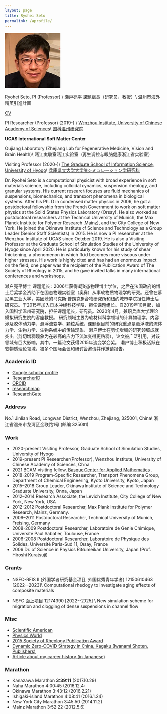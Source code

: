 ```yaml
---
layout: page
title: Ryohei Seto
permalink: /aprofile/
---
```


![Ryohei Seto](/assets/img/Seto2.jpeg)

Ryohei Seto, PI (Professor) \\
瀬戸亮平 課題組長（研究员，教授）\\
温州市海外精英引進計画 

[CV](https://ryseto.github.io/assets/pdf/CV_Seto.pdf)

PI Researcher (Professor) (2019-) \\
[Wenzhou Institute, University of Chinese Academy of Sciences](http://english.wiucas.ac.cn)\\
[国科温州研究院](http://www.wiucas.ac.cn)

**UCAS International Soft Matter Center**


Oujiang Laboratory (Zhejiang Lab for Regenerative Medicine, Vision and Brain Health)\\
瓯江実験室瓯江实验室（再生调控与眼脑健康浙江省实验室）

Visiting Professor (2020-)\\
 [The Graduate School of Information Science, University of Hyogo](http://www.simulation-studies.org)\\
 [兵庫県立大学大学院シミュレーション学研究科](http://www.simulation-studies.org)

Dr. Ryohei Seto is a computational physicist with broad experience in soft materials science, including colloidal dynamics, suspension rheology, and granular systems. His current research focuses are fluid mechanics of suspensions, biomechanics, and transport phenomena in biological systems. After his Ph. D in condensed matter physics in 2006, he got a postdoctoral fellowship from the French Government to work on soft matter physics at the Solid States Physics Laboratory (Orsay). He also worked as postdoctoral researchers at the Technical University of Munich, the Max Planck Institute for Polymer Research (Mainz), and the City College of New York. He joined the Okinawa Institute of Science and Technology as a Group Leader (Senior Staff Scientists) in 2015. He is now a PI researcher at the Wenzhou Institute of UCAS since October 2019. He is also a Visiting Professor at the Graduate School of Simulation Studies of the University of Hyogo since April 2020. He is particularly known for his study of shear thickening, a phenomenon in which fluid becomes more viscous under higher stresses. His work is highly cited and has had an enormous impact on the field; one paper was the recipient of the Publication Award of The Society of Rheology in 2015, and he gave invited talks in many international conferences and workshops.

濑户亮平博士 课题组长 : 
2006年获得凝聚态物理博士学位，之后在法国政府的博士后奖学金资助下在固态物理实验室（奥赛）从事软物质物理学的研究。还曾在慕尼黑工业大学，美因茨的马克斯·普朗克聚合物研究所和纽约城市学院担任博士后研究员。于2015年加入日本冲绳科技学院，担任课题组长。自2019年10月起，加入国科学温州研究院，担任课题组长，研究员。2020年4月，兼职兵库大学理论模拟研究生院的客座教授。
研究领域主要为软材料科学领域的计算物理学，内容涉及胶体动力学、悬浮流变学、颗粒系统。课题组目前的研究重点是悬浮液的流体力学、生物力学、生物系统中的传输现象。
濑户博士在剪切增稠的研究领域成就突出（剪切增稠现象为在较高的应力下流体变得更粘稠），论文被广泛引用，对该领域有巨大影响。其中，一篇论文获得2015年流变学会奖。
濑户博士积极活跃在软物质理论领域，被多个国际会议和研讨会邀请并作邀请报告。

### Academic ID
- [Google scholar profile](https://scholar.google.co.jp/citations?hl=ja&user=0V-BankAAAAJ)
- [ResearcherID](http://www.researcherid.com/rid/E-3275-2014)
- [ORCID](http://orcid.org/0000-0002-4099-034X)
- [researchmap](https://researchmap.jp/ryseto)
- [ResearchGate](https://www.researchgate.net/profile/Ryohei_Seto)

### Address

No.1 Jinlian Road, Longwan District, Wenzhou, Zhejiang, 325001, China\\
浙江省温州市龙湾区金联路1号 (邮编 325001)

### Work
- 2020-present Visiting Professor, Graduate School of Simulation Studies, University of Hyogo
- 2019-present PI Researcher(Professor), Wenzhou Institute, University of Chinese Academy of Sciences, China
- 2021 BCAM visiting fellow, [Basque Center for Applied Mathematics](http://www.bcamath.org/en/research/lines/CFDMS) .
- 2018-2019 Program-Specific Researcher, Transport Phenomena Group, Department of Chemical Engineering, Kyoto University, Kyoto, Japan
- 2015–2018 Group Leader, Okinawa Institute of Science and Technology Graduate University,
Onna, Japan
- 2012–2014 Research Associate, the Levich Institute, City College of New York, New York, USA
- 2012-2012 Postdoctoral Researcher, Max Plank Institute for Polymer Research, Mainz, Germany.  
- 2009–2011 Postdoctoral Researcher, Technical University of Munich, Freising, Germany
- 2008-2009 Postdoctoral Researcher, Laboratoire de Genie Chimique, Université Paul Sabatier, Toulouse, France
- 2006-2008 Postdoctoral Researcher, Laboratoire de Physique des Solides, Université Paris-Sud 11,
Orsay, France
- 2006      Dr. of Science in Physics  Ritsumeikan University, Japan (Prof. Hiroshi Kuratsuji)

### Grants

- NSFC-RFIS II (外国学者研究基金项目, 外国优秀青年学者) 12150610463 [2022--2023]\\
Computational rheology to investigate aging effects of composite materials

- NSFC 面上项目 12174390 [2022--2025] \\
New simulation scheme for migration and clogging of dense suspensions in channel flow


### Misc
- [Scientific American](https://www.scientificamerican.com/article/friction-makes-cornstarch-and-water-into-bizarre-oobleck/)
- [Physics World](http://physicsworld.com/cws/article/news/2013/nov/25/model-explains-why-liquid-suspensions-suddenly-turn-solid)
- [2015 Society of Rheology Publication Award](http://www-levich.engr.ccny.cuny.edu/sor2015.htm)
- [Dynamic Zero-COVID Strategy in China, Kagaku (Iwanami Shoten, Publishers)](/assets/pdf/Kagaku_202201_Seto_etal.pdf)
- [Article about my career history (in Japanese)](https://www.jstage.jst.go.jp/article/mssj/24/1/24_77/_article/-char/ja/)

### Marathon
- Kanazawa Marathon			**3:39:11**	(2017.10.29)
- Naha Marathon				4:00:45		(2016.12.4)
- Okinawa Marathon			3:43:12		(2016.2.21)
- Ishigaki-island Marathon		4:08:41		(2016.1.24)
- New York City Marathon		3:45:50		(2014.11.2)
- Mainz Marathon			3:52:22		(2012.5.6)

